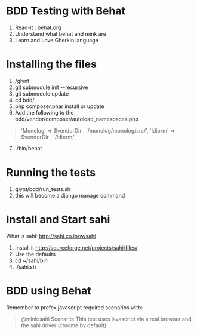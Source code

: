 # BDD Testing with Behat

1. Read-it : behat.org
2. Understand what behat and mink are
3. Learn and Love Gherkin language

# Installing the files

1. /glynt
2. git submodule init --recursive
3. git submodule update
4. cd bdd/
5. php composer.phar install or update
6. Add the following to the bdd/vendor/composer/autoload_namespaces.php

>    'Monolog' => $vendorDir . '/monolog/monolog/src/',
>    'Idiorm' => $vendorDir . '/Idiorm/',

7. ./bin/behat

# Running the tests

1. glynt/bdd/run_tests.sh
2. this will become a django manage command

# Install and Start sahi

What is sahi: http://sahi.co.in/w/sahi

1. Install it http://sourceforge.net/projects/sahi/files/
2. Use the defaults
3. cd ~/sahi/bin
4. ./sahi.sh

# BDD using Behat #

Remember to prefex javascript required scenarios with:

> @mink:sahi
> Scenario: This test uses javascript via a real browser and the sahi driver (chrome by default)

